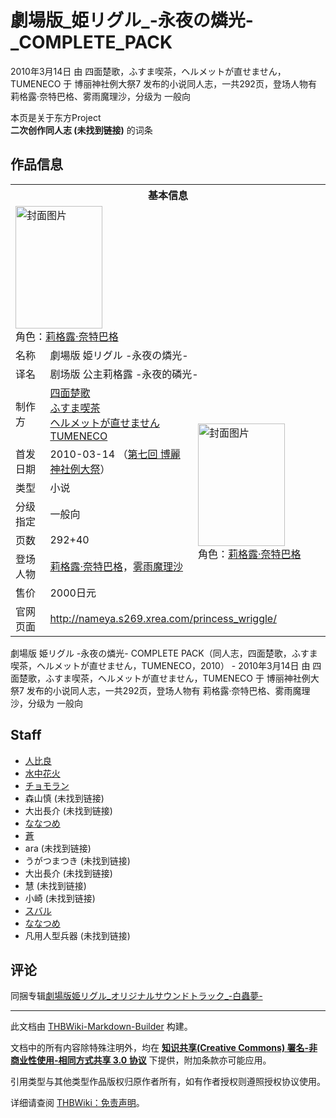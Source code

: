 # 劇場版_姫リグル_-永夜の燐光-_COMPLETE_PACK

<!-- source html: G:\repos\THBWiki-Markdown-Builder\THBWikiMarkdown\Temp\main\a\a0\ns0%3A%E5%8A%87%E5%A0%B4%E7%89%88_%E5%A7%AB%E3%83%AA%E3%82%B0%E3%83%AB_-%E6%B0%B8%E5%A4%9C%E3%81%AE%E7%87%90%E5%85%89-_COMPLETE_PACK.html -->

2010年3月14日 由 四面楚歌，ふすま喫茶，ヘルメットが直せません，TUMENECO 于 博丽神社例大祭7 发布的小说同人志，一共292页，登场人物有 莉格露·奈特巴格、雾雨魔理沙，分级为 一般向

本页是关于东方Project  
 **二次创作同人志 (未找到链接)** 的词条

## 作品信息

<table><tbody><tr><th colspan="3">基本信息</th></tr><tr><td class="cover-artwork-mobile" colspan="2"><a href="./文件-劇場版_姫リグル_-永夜の燐光-_COMPLETE_PACK封面.jpg.md" class="image" title="封面图片"><img alt="封面图片" src="https://upload.thwiki.cc/thumb/f/fd/%E5%8A%87%E5%A0%B4%E7%89%88_%E5%A7%AB%E3%83%AA%E3%82%B0%E3%83%AB_-%E6%B0%B8%E5%A4%9C%E3%81%AE%E7%87%90%E5%85%89-_COMPLETE_PACK%E5%B0%81%E9%9D%A2.jpg/139px-%E5%8A%87%E5%A0%B4%E7%89%88_%E5%A7%AB%E3%83%AA%E3%82%B0%E3%83%AB_-%E6%B0%B8%E5%A4%9C%E3%81%AE%E7%87%90%E5%85%89-_COMPLETE_PACK%E5%B0%81%E9%9D%A2.jpg" decoding="async" loading="lazy" width="139" height="196" srcset="https://upload.thwiki.cc/thumb/f/fd/%E5%8A%87%E5%A0%B4%E7%89%88_%E5%A7%AB%E3%83%AA%E3%82%B0%E3%83%AB_-%E6%B0%B8%E5%A4%9C%E3%81%AE%E7%87%90%E5%85%89-_COMPLETE_PACK%E5%B0%81%E9%9D%A2.jpg/209px-%E5%8A%87%E5%A0%B4%E7%89%88_%E5%A7%AB%E3%83%AA%E3%82%B0%E3%83%AB_-%E6%B0%B8%E5%A4%9C%E3%81%AE%E7%87%90%E5%85%89-_COMPLETE_PACK%E5%B0%81%E9%9D%A2.jpg 1.5x, https://upload.thwiki.cc/thumb/f/fd/%E5%8A%87%E5%A0%B4%E7%89%88_%E5%A7%AB%E3%83%AA%E3%82%B0%E3%83%AB_-%E6%B0%B8%E5%A4%9C%E3%81%AE%E7%87%90%E5%85%89-_COMPLETE_PACK%E5%B0%81%E9%9D%A2.jpg/279px-%E5%8A%87%E5%A0%B4%E7%89%88_%E5%A7%AB%E3%83%AA%E3%82%B0%E3%83%AB_-%E6%B0%B8%E5%A4%9C%E3%81%AE%E7%87%90%E5%85%89-_COMPLETE_PACK%E5%B0%81%E9%9D%A2.jpg 2x" data-file-width="298" data-file-height="419"></a><div class="cover-char">角色：<a href="./莉格露·奈特巴格.md" title="莉格露·奈特巴格">莉格露·奈特巴格</a></div></td>
</tr><tr><td class="label">名称</td><td colspan="2"> 劇場版 姫リグル -永夜の燐光- </td></tr><tr><td class="label">译名</td><td colspan="2"> 剧场版 公主莉格露 -永夜的磷光- </td></tr><tr><td class="label">制作方</td><td><a href="./四面楚歌.md" title="四面楚歌">四面楚歌</a><br><a href="./ふすま喫茶.md" title="ふすま喫茶">ふすま喫茶</a><br><a href="./ヘルメットが直せません.md" title="ヘルメットが直せません">ヘルメットが直せません</a><br><a href="./TUMENECO.md" title="TUMENECO">TUMENECO</a></td><td class="cover-artwork" rowspan="7" style="min-width:196px;"><a href="./文件-劇場版_姫リグル_-永夜の燐光-_COMPLETE_PACK封面.jpg.md" class="image" title="封面图片"><img alt="封面图片" src="https://upload.thwiki.cc/thumb/f/fd/%E5%8A%87%E5%A0%B4%E7%89%88_%E5%A7%AB%E3%83%AA%E3%82%B0%E3%83%AB_-%E6%B0%B8%E5%A4%9C%E3%81%AE%E7%87%90%E5%85%89-_COMPLETE_PACK%E5%B0%81%E9%9D%A2.jpg/139px-%E5%8A%87%E5%A0%B4%E7%89%88_%E5%A7%AB%E3%83%AA%E3%82%B0%E3%83%AB_-%E6%B0%B8%E5%A4%9C%E3%81%AE%E7%87%90%E5%85%89-_COMPLETE_PACK%E5%B0%81%E9%9D%A2.jpg" decoding="async" loading="lazy" width="139" height="196" srcset="https://upload.thwiki.cc/thumb/f/fd/%E5%8A%87%E5%A0%B4%E7%89%88_%E5%A7%AB%E3%83%AA%E3%82%B0%E3%83%AB_-%E6%B0%B8%E5%A4%9C%E3%81%AE%E7%87%90%E5%85%89-_COMPLETE_PACK%E5%B0%81%E9%9D%A2.jpg/209px-%E5%8A%87%E5%A0%B4%E7%89%88_%E5%A7%AB%E3%83%AA%E3%82%B0%E3%83%AB_-%E6%B0%B8%E5%A4%9C%E3%81%AE%E7%87%90%E5%85%89-_COMPLETE_PACK%E5%B0%81%E9%9D%A2.jpg 1.5x, https://upload.thwiki.cc/thumb/f/fd/%E5%8A%87%E5%A0%B4%E7%89%88_%E5%A7%AB%E3%83%AA%E3%82%B0%E3%83%AB_-%E6%B0%B8%E5%A4%9C%E3%81%AE%E7%87%90%E5%85%89-_COMPLETE_PACK%E5%B0%81%E9%9D%A2.jpg/279px-%E5%8A%87%E5%A0%B4%E7%89%88_%E5%A7%AB%E3%83%AA%E3%82%B0%E3%83%AB_-%E6%B0%B8%E5%A4%9C%E3%81%AE%E7%87%90%E5%85%89-_COMPLETE_PACK%E5%B0%81%E9%9D%A2.jpg 2x" data-file-width="298" data-file-height="419"></a><div class="cover-char">角色：<a href="./莉格露·奈特巴格.md" title="莉格露·奈特巴格">莉格露·奈特巴格</a></div></td>
</tr><tr><td class="label">首发日期</td><td>2010-03-14&#160;（<a href="/展会作品列表?e=%E5%8D%9A%E4%B8%BD%E7%A5%9E%E7%A4%BE%E4%BE%8B%E5%A4%A7%E7%A5%AD%237">第七回 博麗神社例大祭</a>）</td></tr><tr><td class="label">类型</td><td>小说</td></tr><tr><td class="label">分级指定</td><td>一般向</td></tr><tr><td class="label">页数</td><td>292+40</td></tr><tr><td class="label">登场人物</td><td><a href="./莉格露·奈特巴格.md" title="莉格露·奈特巴格">莉格露·奈特巴格</a>，<a href="./雾雨魔理沙.md" title="雾雨魔理沙">雾雨魔理沙</a></td></tr><tr><td class="label">售价</td><td>2000日元</td></tr>
<tr><td class="label">官网页面</td><td colspan="2"><a rel="nofollow" class="external free" href="http://nameya.s269.xrea.com/princess_wriggle/">http://nameya.s269.xrea.com/princess_wriggle/</a></td></tr></tbody></table>

劇場版 姫リグル -永夜の燐光- COMPLETE PACK（同人志，四面楚歌，ふすま喫茶，ヘルメットが直せません，TUMENECO，2010） - 2010年3月14日 由 四面楚歌，ふすま喫茶，ヘルメットが直せません，TUMENECO 于 博丽神社例大祭7 发布的小说同人志，一共292页，登场人物有 莉格露·奈特巴格、雾雨魔理沙，分级为 一般向

## Staff
- [人比良](./人比良.md)
- [水中花火](./水中花火.md)
- [チョモラン](./チョモラン.md)
- 森山慎 (未找到链接)
- 大出長介 (未找到链接)
- [ななつめ](./ななつめ.md)
- [蒼](./蒼.md)
- ara (未找到链接)
- うがつまつき (未找到链接)
- 大出長介 (未找到链接)
- 慧 (未找到链接)
- 小崎 (未找到链接)
- [スバル](./すばる.md)
- [ななつめ](./ななつめ.md)
- 凡用人型兵器 (未找到链接)


## 评论
  
同捆专辑[劇場版姫リグル_オリジナルサウンドトラック_-白蟲夢-](./劇場版姫リグル_オリジナルサウンドトラック_-白蟲夢-.md)
  
  
  

  





---

此文档由 [THBWiki-Markdown-Builder](https://github.com/Delsin-Yu/THBWiki-Markdown-Builder) 构建。

文档中的所有内容除特殊注明外，均在 [**知识共享(Creative Commons) 署名-非商业性使用-相同方式共享 3.0 协议**](https://creativecommons.org/licenses/by-sa/3.0/deed.zh-hans) 下提供，附加条款亦可能应用。

引用类型与其他类型作品版权归原作者所有，如有作者授权则遵照授权协议使用。

详细请查阅 [THBWiki：免责声明](https://thbwiki.cc/THBWiki:%E5%85%8D%E8%B4%A3%E5%A3%B0%E6%98%8E)。

